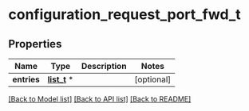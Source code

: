 # configuration_request_port_fwd_t

## Properties
Name | Type | Description | Notes
------------ | ------------- | ------------- | -------------
**entries** | [**list_t**](port_fwd_entry.md) \* |  | [optional] 

[[Back to Model list]](../README.md#documentation-for-models) [[Back to API list]](../README.md#documentation-for-api-endpoints) [[Back to README]](../README.md)


